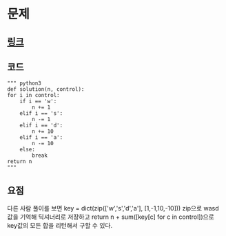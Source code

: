 # 문제 

## [링크](https://school.programmers.co.kr/learn/courses/30/lessons/181926)

## 코드
    """ python3
    def solution(n, control):
    for i in control:
        if i == 'w':
            n += 1
        elif i == 's':
            n -= 1
        elif i == 'd':
            n += 10
        elif i == 'a':
            n -= 10
        else:
            break
    return n
    """
## 요점
다른 사람 풀이를 보면
key = dict(zip(['w','s','d','a'], [1,-1,10,-10])) zip으로 wasd 값을 기억해 딕셔너리로 저장하고 return n + sum([key[c] for c in control])으로 key값의 모든 합을 리턴해서 구할 수 있다.